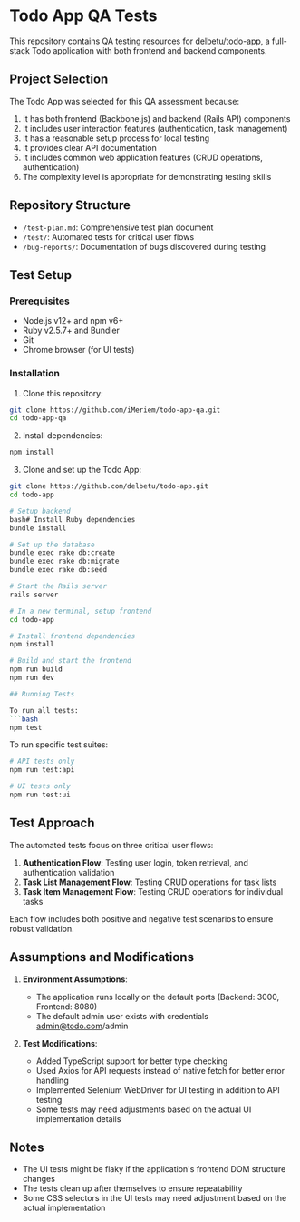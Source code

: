 # Todo App QA Tests

This repository contains QA testing resources for [delbetu/todo-app](https://github.com/delbetu/todo-app), a full-stack Todo application with both frontend and backend components.

## Project Selection

The Todo App was selected for this QA assessment because:

1. It has both frontend (Backbone.js) and backend (Rails API) components
2. It includes user interaction features (authentication, task management)
3. It has a reasonable setup process for local testing
4. It provides clear API documentation
5. It includes common web application features (CRUD operations, authentication)
6. The complexity level is appropriate for demonstrating testing skills

## Repository Structure

- `/test-plan.md`: Comprehensive test plan document
- `/test/`: Automated tests for critical user flows
- `/bug-reports/`: Documentation of bugs discovered during testing

## Test Setup

### Prerequisites

- Node.js v12+ and npm v6+
- Ruby v2.5.7+ and Bundler
- Git
- Chrome browser (for UI tests)

### Installation

1. Clone this repository:
```bash
git clone https://github.com/iMeriem/todo-app-qa.git
cd todo-app-qa
```

2. Install dependencies:
```bash
npm install
```

3. Clone and set up the Todo App:
```bash
git clone https://github.com/delbetu/todo-app.git
cd todo-app

# Setup backend
bash# Install Ruby dependencies
bundle install

# Set up the database
bundle exec rake db:create
bundle exec rake db:migrate
bundle exec rake db:seed

# Start the Rails server
rails server

# In a new terminal, setup frontend
cd todo-app

# Install frontend dependencies 
npm install

# Build and start the frontend
npm run build
npm run dev

## Running Tests

To run all tests:
```bash
npm test
```

To run specific test suites:
```bash
# API tests only
npm run test:api

# UI tests only
npm run test:ui
```

## Test Approach

The automated tests focus on three critical user flows:

1. **Authentication Flow**: Testing user login, token retrieval, and authentication validation
2. **Task List Management Flow**: Testing CRUD operations for task lists
3. **Task Item Management Flow**: Testing CRUD operations for individual tasks

Each flow includes both positive and negative test scenarios to ensure robust validation.

## Assumptions and Modifications

1. **Environment Assumptions**:
   - The application runs locally on the default ports (Backend: 3000, Frontend: 8080)
   - The default admin user exists with credentials admin@todo.com/admin

2. **Test Modifications**:
   - Added TypeScript support for better type checking
   - Used Axios for API requests instead of native fetch for better error handling
   - Implemented Selenium WebDriver for UI testing in addition to API testing
   - Some tests may need adjustments based on the actual UI implementation details

## Notes

- The UI tests might be flaky if the application's frontend DOM structure changes
- The tests clean up after themselves to ensure repeatability
- Some CSS selectors in the UI tests may need adjustment based on the actual implementation
